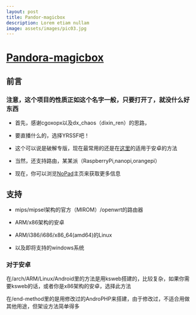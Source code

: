 ```yaml
---
layout: post
title: Pandor-magicbox
description: Lorem etiam nullam
image: assets/images/pic03.jpg
---
```



# [Pandora-magicbox](http://chainsx.f3322.net/blog/chainsx-2)

## 前言

### 注意，这个项目的性质正如这个名字一般，只要打开了，就没什么好东西

* 首先，感谢cgoxopx以及dx_chaos（dixin_ren）的思路，

* 要直播什么的，选择YRSSF吧！

* 这个可以说是破解专版，现在最常用的还是在[这里](https://github.com/Erblocker/Pandora-magicbox/blob/master/end-method/README.md)的适用于安卓的方法

* 当然，还支持路由，某某派（RaspberryPi,nanopi,orangepi）

* 现在，你可以浏览[NoPad](https://nopad.org)主页来获取更多信息

## 支持

* mips/mipsel架构的官方（MIROM）/openwrt的路由器

* ARM/x86架构的安卓

* ARM/i386/i686/x86_64(amd64)的Linux

* 以及即将支持的windows系统

### 对于安卓

在/arch/ARM/Linux/Android里的方法是用ksweb搭建的，比较复杂，如果你需要ksweb的话，或者你是x86架构的安卓，选择此方法

在/end-method里的是用修改过的AndroPHP来搭建，由于修改过，不适合用做其他用途，但架设方法简单得多
